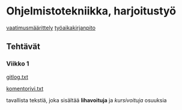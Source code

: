 # Ohjelmistotekniikka, harjoitustyö

[vaatimusmäärittely](https://github.com/murmurian/ot-harjoitustyo/edit/master/dokumentaatio/vaatimusmaarittely.md)
[työaikakirjanpito](https://github.com/murmurian/ot-harjoitustyo/edit/master/dokumentaatio/tyoaikakirjanpito.md)

## Tehtävät

### Viikko 1

[gitlog.txt](https://github.com/murmurian/ot-harjoitustyo/blob/master/laskarit/viikko1/gitlog.txt)

[komentorivi.txt](https://github.com/murmurian/ot-harjoitustyo/blob/master/laskarit/viikko1/komentorivi.txt)

tavallista tekstiä, joka sisältää **lihavoituja** ja *kursivoituja* osuuksia

